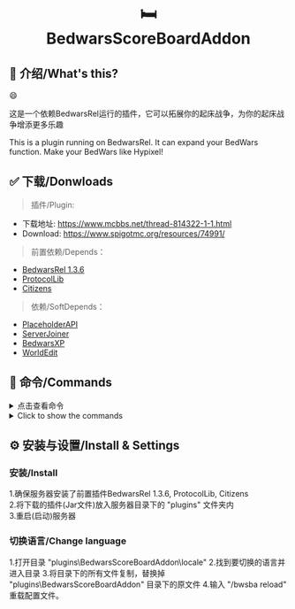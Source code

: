 
<h1 align="center"><br>🛏</br>BedwarsScoreBoardAddon</h1>

## 📌 介绍/What's this?

😄

这是一个依赖BedwarsRel运行的插件，它可以拓展你的起床战争，为你的起床战争增添更多乐趣  

This is a plugin running on BedwarsRel. It can expand your BedWars function. Make your BedWars like Hypixel!  

## ✅ 下载/Donwloads

> 插件/Plugin:
- 下载地址: https://www.mcbbs.net/thread-814322-1-1.html  
- Download: https://www.spigotmc.org/resources/74991/

> 前置依赖/Depends：
- [BedwarsRel 1.3.6](https://www.spigotmc.org/resources/6799/)
- [ProtocolLib](https://www.spigotmc.org/resources/1997/)
- [Citizens](https://dev.bukkit.org/bukkit-plugins/citizens)

> 依赖/SoftDepends：
- [PlaceholderAPI](https://www.spigotmc.org/resources/6245/)
- [ServerJoiner](https://www.spigotmc.org/resources/53694/)
- [BedwarsXP](https://www.mcbbs.net/thread-667617-1-1.html)
- [WorldEdit](https://dev.bukkit.org/projects/worldedit)

## 📒 命令/Commands
<details>
  <summary>点击查看命令</summary>
 
| 命令 | 描述 | 权限 |
| --------- | ----- | ------- |
| /bwsba  | 显示插件信息 | | |
| /bwsba help  | 显示帮助菜单 | |
| /bwsba reload  | 重新载入配置文件 | bedwarsscoreboardaddon.reload |
| /bwsba upcheck  | 检查版本更新 | bedwarsscoreboardaddon.updatecheck |
| /bwsba edit <游戏>  | 编辑游戏 | bedwarsscoreboardaddon.edit |
| /bwsba shop list <游戏>  | 已设置商店列表 | bedwarsscoreboardaddon.shop.list |
| /bwsba shop remove <ID>  | 移除一个商店 | bedwarsscoreboardaddon.shop.remove |
| /bwsba shop set item <游戏>  | 设置一个道具商店 | bedwarsscoreboardaddon.shop.set |
| /bwsba shop set team <游戏>  | 设置一个队伍商店 | bedwarsscoreboardaddon.shop.set |
| /bwsba spawner list <游戏>  | 队伍资源点列表 | bedwarsscoreboardaddon.spawner.list |
| /bwsba spawner remove <ID>  | 移除队伍资源点 | bedwarsscoreboardaddon.remove.list |
| /bwsba spawner add <游戏> <队伍>  | 添加队伍资源点 | bedwarsscoreboardaddon.add.list |  
</details>
<details>
  <summary>Click to show the commands</summary>

| Command | Description | Permission |
| --------- | ----- | ------- |
| /bwsba  | Plugin info | | |
| /bwsba help  | Get help | |
| /bwsba reload  | Reload configuration | bedwarsscoreboardaddon.reload |
| /bwsba upcheck  | Update check | bedwarsscoreboardaddon.updatecheck |
| /bwsba edit <Game>  | Edit game | bedwarsscoreboardaddon.edit |
| /bwsba shop list <Game>  | Shop list | bedwarsscoreboardaddon.shop.list |
| /bwsba shop remove <ID>  | Remove a shop | bedwarsscoreboardaddon.shop.remove |
| /bwsba shop set item <Game>  | Add a item shop | bedwarsscoreboardaddon.shop.set |
| /bwsba shop set team <Game>  | Add a team shop | bedwarsscoreboardaddon.shop.set |
| /bwsba spawner list <Game>  | Team spawner list | bedwarsscoreboardaddon.spawner.list |
| /bwsba spawner remove <ID>  | Remove a team spawner | bedwarsscoreboardaddon.remove.list |
| /bwsba spawner add <Game> <Team>  | Add a team spawner | bedwarsscoreboardaddon.add.list |
</details>

## ⚙ 安装与设置/Install & Settings
### 安装/Install

1.确保服务器安装了前置插件BedwarsRel 1.3.6, ProtocolLib, Citizens  
2.将下载的插件(Jar文件)放入服务器目录下的 "plugins" 文件夹内  
3.重启(启动)服务器  

### 切换语言/Change language

1.打开目录 "plugins\BedwarsScoreBoardAddon\locale\"
2.找到要切换的语言并进入目录
3.将目录下的所有文件复制，替换掉 "plugins\BedwarsScoreBoardAddon\" 目录下的原文件
4.输入 "/bwsba reload" 重载配置文件。

